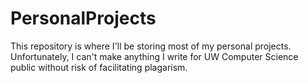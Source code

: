 PersonalProjects
================
This repository is where I'll be storing most of my personal projects. 
Unfortunately, I can't make anything I write for UW Computer Science public without risk of facilitating plagarism.
